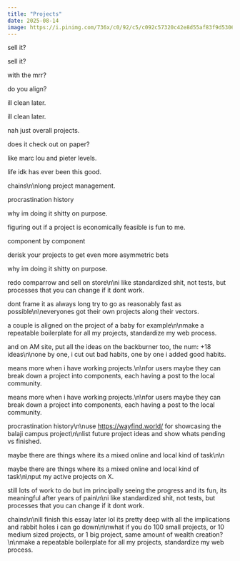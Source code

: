 ```yaml
---
title: "Projects"
date: 2025-08-14
image: https://i.pinimg.com/736x/c0/92/c5/c092c57320c42e8d55af83f9d5306314.jpg
---
```


sell it?

sell it?

with the mrr?

do you align?

ill clean later.

ill clean later.

nah just overall projects.

does it check out on paper?

like marc lou and pieter levels.

life idk has ever been this good.

chains\n\nlong project management.

procrastination history

why im doing it shitty on purpose.

figuring out if a project is economically feasible is fun to me.

component by component

derisk your projects to get even more asymmetric bets


why im doing it shitty on purpose.

redo comparrow and sell on store\n\ni like standardized shit, not tests, but processes that you can change if it dont work.

dont frame it as always long try to go as reasonably fast as possible\n\neveryones got their own projects along their vectors.

a couple is aligned on the project of a baby for example\n\nmake a repeatable boilerplate for all my projects, standardize my web process.

and on AM site, put all the ideas on the backburner too, the num: +18 ideas\n\none by one, i cut out bad habits, one by one i added good habits.

means more when i have working projects.\n\nfor users maybe they can break down a project into components, each having a post to the local community.

means more when i have working projects.\n\nfor users maybe they can break down a project into components, each having a post to the local community.

procrastination history\n\nuse https://wayfind.world/ for showcasing the balaji campus project\n\nlist future project ideas and show whats pending vs finished.

maybe there are things where its a mixed online and local kind of task\n\n

maybe there are things where its a mixed online and local kind of task\n\nput my active projects on X.

still lots of work to do but im principally seeing the progress and its fun, its meaningful after years of pain\n\ni like standardized shit, not tests, but processes that you can change if it dont work.

chains\n\nill finish this essay later lol its pretty deep with all the implications and rabbit holes i can go down\n\nwhat if you do 100 small projects, or 10 medium sized projects, or 1 big project, same amount of wealth creation?\n\nmake a repeatable boilerplate for all my projects, standardize my web process.
